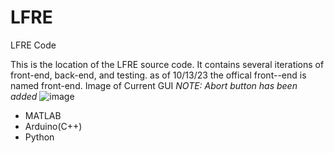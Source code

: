 # LFRE
LFRE Code

This is the location of the LFRE source code. It contains several iterations of front-end, back-end, and testing.
as of 10/13/23 the  offical front--end is named front-end.
Image of Current GUI *NOTE: Abort button has been added*
![image](https://github.com/izukaike/LFRE/assets/117411866/c111d944-3847-4e29-956c-c94e0834fe82)



- MATLAB
- Arduino(C++)
- Python 

